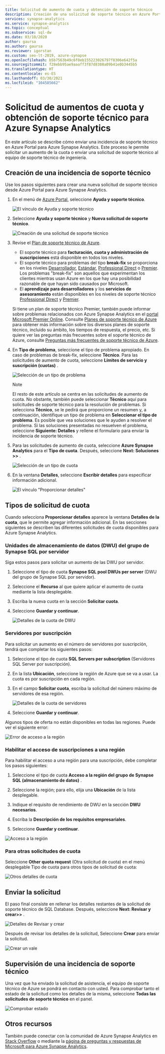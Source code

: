 ```yaml
---
title: Solicitud de aumento de cuota y obtención de soporte técnico
description: Creación de una solicitud de soporte técnico en Azure Portal para Azure Synapse Analytics Solicite aumentos de cuota o soporte técnico para solucionar un problema.
services: synapse-analytics
ms.service: synapse-analytics
ms.topic: conceptual
ms.subservice: sql-dw
ms.date: 03/10/2020
author: gaursa
ms.author: gaursa
ms.reviewer: igorstan
ms.custom: seo-lt-2019, azure-synapse
ms.openlocfilehash: b5b7563b49c6f0eb155223026797f8306e642f5a
ms.sourcegitcommit: f28ebb95ae9aaaff3f87d8388a09b41e0b3445b5
ms.translationtype: HT
ms.contentlocale: es-ES
ms.lasthandoff: 03/30/2021
ms.locfileid: "104585662"
---
```

# <a name="request-quota-increases-and-get-support-for-azure-synapse-analytics"></a>Solicitud de aumentos de cuota y obtención de soporte técnico para Azure Synapse Analytics

En este artículo se describe cómo enviar una incidencia de soporte técnico en Azure Portal para Azure Synapse Analytics. Este proceso le permite solicitar un aumento de la cuota o enviar una solicitud de soporte técnico al equipo de soporte técnico de ingeniería.

## <a name="create-a-support-ticket"></a>Creación de una incidencia de soporte técnico

Use los pasos siguientes para crear una nueva solicitud de soporte técnico desde Azure Portal para Azure Synapse Analytics.

1. En el menú de [Azure Portal](https://portal.azure.com), seleccione **Ayuda y soporte técnico**.

   ![El vínculo de Ayuda y soporte técnico](./media/sql-data-warehouse-get-started-create-support-ticket/help-plus-support.png)


1. Seleccione **Ayuda y soporte técnico** y **Nueva solicitud de soporte técnico**.

    ![Creación de una solicitud de soporte técnico](./media/sql-data-warehouse-get-started-create-support-ticket/new-support-request.png)

1. Revise el [Plan de soporte técnico de Azure](https://azure.microsoft.com/support/plans/?WT.mc_id=Support_Plan_510979/).

   * El soporte técnico para **facturación, cuota y administración de suscripciones** está disponible en todos los niveles.
   * El soporte técnico para problemas del tipo **break-fix** se proporciona en los niveles [Desarrollador](https://azure.microsoft.com/support/plans/developer/), [Estándar](https://azure.microsoft.com/support/plans/standard/), [Professional Direct](https://azure.microsoft.com/support/plans/prodirect/) o [Premier](https://azure.microsoft.com/support/plans/premier/). Los problemas "break-fix" son aquellos que experimentan los clientes mientras usan Azure en los que hay una posibilidad razonable de que hayan sido causados por Microsoft.
   * El **aprendizaje para desarrolladores** y los **servicios de asesoramiento** están disponibles en los niveles de soporte técnico [Professional Direct](https://azure.microsoft.com/support/plans/prodirect/) y [Premier](https://azure.microsoft.com/support/plans/premier/).

   Si tiene un plan de soporte técnico Premier, también puede informar sobre problemas relacionados con Azure Synapse Analytics en el [portal Microsoft Premier Online](https://premier.microsoft.com/). Consulte [Planes de soporte técnico de Azure](https://azure.microsoft.com/support/plans/?WT.mc_id=Support_Plan_510979/) para obtener más información sobre los diversos planes de soporte técnico, incluido su ámbito, los tiempos de respuesta, el precio, etc.  Si quiere ver las preguntas más frecuentes sobre el soporte técnico de Azure, consulte [Preguntas más frecuentes de soporte técnico de Azure](https://azure.microsoft.com/support/faq/).

1. En **Tipo de problema**, seleccione el tipo de problema apropiado. En caso de problemas de break-fix, seleccione **Técnico**. Para las solicitudes de aumento de cuota, seleccione **Límites de servicio y suscripción (cuotas)** .

   ![Selección de un tipo de problema](./media/sql-data-warehouse-get-started-create-support-ticket/select-quota-issue-type.png)  

   > [!NOTE]
   > El resto de este artículo se centra en las solicitudes de aumento de cuota. No obstante, también puede seleccionar **Técnico** aquí para solicitudes de soporte técnico para la resolución de problemas. Si selecciona **Técnico**, se le pedirá que proporcione un resumen y, a continuación, identifique un tipo de problema en **Seleccionar el tipo de problema**. Es posible que vea soluciones que le ayuden a resolver el problema. Si las soluciones presentadas no resuelven el problema, seleccione **Siguiente: Detalles** y rellene el formulario para enviar la incidencia de soporte técnico.

1. Para las solicitudes de aumento de cuota, seleccione **Azure Synapse Analytics** para el **Tipo de cuota**. Después, seleccione **Next: Soluciones >>** .

   ![Selección de un tipo de cuota](./media/sql-data-warehouse-get-started-create-support-ticket/select-quota-type.png)

1. En la ventana **Detalles**, seleccione **Escribir detalles** para especificar información adicional.

   ![El vínculo "Proporcionar detalles"](./media/sql-data-warehouse-get-started-create-support-ticket/provide-details-link.png)

## <a name="quota-request-types"></a>Tipos de solicitud de cuota

Cuando selecciona **Proporcionar detalles** aparece la ventana **Detalles de la cuota**, que le permite agregar información adicional. En las secciones siguientes se describen las diferentes solicitudes de cuota disponibles para Azure Synapse Analytics.

### <a name="synapse-sql-pool-data-warehouse-units-dwus-per-server"></a>Unidades de almacenamiento de datos (DWU) del grupo de Synapse SQL por servidor

Siga estos pasos para solicitar un aumento de las DWU por servidor.

1. Seleccione el tipo de cuota **Synapse SQL pool DWUs per server** (DWU del grupo de Synapse SQL por servidor).

1. Seleccione el **Recurso** al que quiere aplicar el aumento de cuota mediante la lista desplegable.

1. Escriba la nueva cuota en la sección **Solicitar cuota**.

1. Seleccione **Guardar y continuar**.

   ![Detalles de la cuota de DWU](./media/sql-data-warehouse-get-started-create-support-ticket/quota-details-dwus.png)


### <a name="servers-per-subscription"></a>Servidores por suscripción

Para solicitar un aumento en el número de servidores por suscripción, tendrá que completar los siguientes pasos:

1. Seleccione el tipo de cuota **SQL Servers per subscription** (Servidores SQL Server por suscripción).

1. En la lista **Ubicación**, seleccione la región de Azure que se va a usar. La cuota es por suscripción en cada región.

1. En el campo **Solicitar cuota**, escriba la solicitud del número máximo de servidores de esa región.

   ![Detalles de la cuota de servidores](./media/sql-data-warehouse-get-started-create-support-ticket/quota-details-servers.png)



1. Seleccione **Guardar y continuar**.

Algunos tipos de oferta no están disponibles en todas las regiones. Puede ver el siguiente error:

![Error de acceso a la región](./media/sql-data-warehouse-get-started-create-support-ticket/region-access-error.png)

### <a name="enable-subscription-access-to-a-region"></a>Habilitar el acceso de suscripciones a una región

Para habilitar el acceso a una región para una suscripción, debe completar los pasos siguientes:  

1. Seleccione el tipo de cuota **Acceso a la región del grupo de Synapse SQL (almacenamiento de datos)** .

1. Seleccione la región; para ello, elija una **Ubicación** de la lista desplegable.

1. Indique el requisito de rendimiento de DWU en la sección **DWU necesarios**.

1. Escriba la **Descripción de los requisitos empresariales**. 

1. Seleccione **Guardar y continuar**.

![Acceso a la región](./media/sql-data-warehouse-get-started-create-support-ticket/quota-details-region.png)


### <a name="for-other-quota-requests"></a>Para otras solicitudes de cuota

Seleccione **Other quota request** (Otra solicitud de cuota) en el menú desplegable Tipo de cuota para otros tipos de solicitud de cuota:

![Otros detalles de cuota](./media/sql-data-warehouse-get-started-create-support-ticket/quota-details.png)

## <a name="submit-your-request"></a>Enviar la solicitud

El paso final consiste en rellenar los detalles restantes de la solicitud de soporte técnico de SQL Database. Después, seleccione **Next: Revisar y crear>>** .

![Detalles de Revisar y crear](./media/sql-data-warehouse-get-started-create-support-ticket/review-create-details.png)

Después de revisar los detalles de la solicitud, Seleccione **Crear** para enviar la solicitud.

![Crear un vale](./media/sql-data-warehouse-get-started-create-support-ticket/create-ticket.png)

## <a name="monitor-a-support-ticket"></a>Supervisión de una incidencia de soporte técnico

Una vez que ha enviado la solicitud de asistencia, el equipo de soporte técnico de Azure se pondrá en contacto con usted. Para comprobar tanto el estado de la solicitud como los detalles de la misma, seleccione **Todas las solicitudes de soporte técnico** en el panel.

![Comprobar estado](./media/sql-data-warehouse-get-started-create-support-ticket/monitor-ticket.png)

## <a name="other-resources"></a>Otros recursos

También puede conectar con la comunidad de Azure Synapse Analytics en [Stack Overflow](https://stackoverflow.com/questions/tagged/azure-synapse+or+azure-sql-data-warehouse) o mediante la [página de preguntas y respuestas de Microsoft para Azure Synapse Analytics](/answers/topics/azure-synapse-analytics.html).